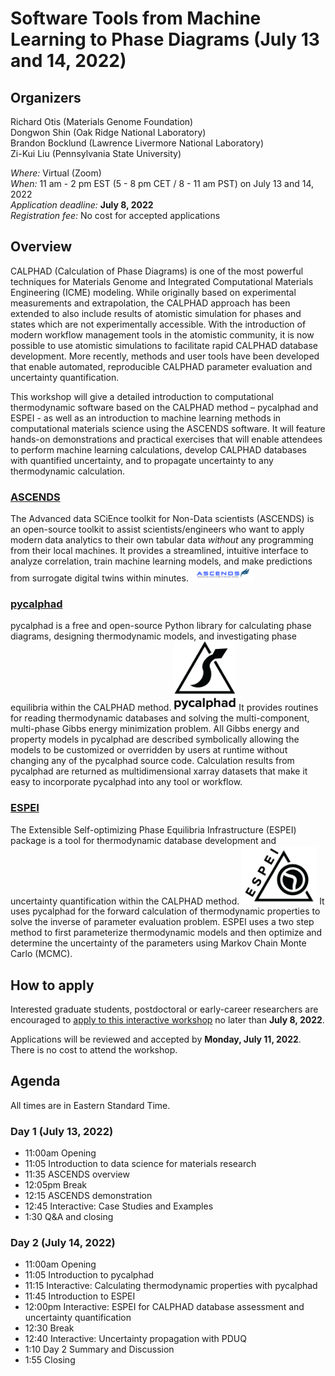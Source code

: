 # Software Tools from Machine Learning to Phase Diagrams (July 13 and 14, 2022)

## Organizers

Richard Otis (Materials Genome Foundation)<br>
Dongwon Shin (Oak Ridge National Laboratory)<br>
Brandon Bocklund (Lawrence Livermore National Laboratory)<br>
Zi-Kui Liu (Pennsylvania State University)<br>

*Where:* Virtual (Zoom)<br>
*When:* 11 am - 2 pm EST (5 - 8 pm CET / 8 - 11 am PST) on July 13 and 14, 2022<br>
*Application deadline:* **July 8, 2022**<br>
*Registration fee:* No cost for accepted applications

## Overview
CALPHAD (Calculation of Phase Diagrams) is one of the most powerful techniques for Materials Genome and Integrated Computational Materials Engineering (ICME) modeling. While originally based on experimental measurements and extrapolation, the CALPHAD approach has been extended to also include results of atomistic simulation for phases and states which are not experimentally accessible. With the introduction of modern workflow management tools in the atomistic community, it is now possible to use atomistic simulations to facilitate rapid CALPHAD database development. More recently, methods and user tools have been developed that enable automated, reproducible CALPHAD parameter evaluation and uncertainty quantification.

This workshop will give a detailed introduction to computational thermodynamic software based on the CALPHAD method  – pycalphad and ESPEI - as well as an introduction to machine learning methods in computational materials science using the ASCENDS software. It will feature hands-on demonstrations and practical exercises that will enable attendees to perform machine learning calculations, develop CALPHAD databases with quantified uncertainty, and to propagate uncertainty to any thermodynamic calculation.
 
### [ASCENDS](https://github.com/ornlpmcp/ASCENDS)

The Advanced data SCiEnce toolkit for Non-Data scientists (ASCENDS) is an open-source toolkit to assist scientists/engineers who want to apply modern data analytics to their own tabular data _without_ any programming from their local machines. It provides a streamlined, intuitive interface to analyze correlation, train machine learning models, and make predictions from surrogate digital twins within minutes.
[<img class="logo_image" width="100px" src="assets/ascends-logo.png" alt="pyiron logo">](https://github.com/ornlpmcp/ASCENDS)
 
### [pycalphad](https://pycalphad.org)
pycalphad is a free and open-source Python library for calculating phase diagrams, designing thermodynamic models, and investigating phase equilibria within the CALPHAD method.
[<img class="logo_image" width="100px" src="assets/pycalphad-logo-withtext.png" alt="pycalphad logo">](https://pycalphad.org)
It provides routines for reading thermodynamic databases and solving the multi-component, multi-phase Gibbs energy minimization problem.
All Gibbs energy and property models in pycalphad are described symbolically allowing the models to be customized or overridden by users at runtime without changing any of the pycalphad source code. Calculation results from pycalphad are returned as multidimensional xarray datasets that make it easy to incorporate pycalphad into any tool or workflow.
 
### [ESPEI](https://espei.org)
The Extensible Self-optimizing Phase Equilibria Infrastructure (ESPEI) package is a tool for thermodynamic database development and uncertainty quantification within the CALPHAD method.
[<img class="logo_image" width="120px" src="assets/ESPEI-logo-withtext-200px.png" alt="ESPEI logo">](https://espei.org)
It uses pycalphad for the forward calculation of thermodynamic properties to solve the inverse of parameter evaluation problem. ESPEI uses a two step method to first parameterize thermodynamic models and then optimize and determine the uncertainty of the parameters using Markov Chain Monte Carlo (MCMC).

## How to apply
Interested graduate students, postdoctoral or early-career researchers are encouraged to [apply to this interactive workshop](register.md) no later than **July 8, 2022**.

Applications will be reviewed and accepted by **Monday, July 11, 2022**. There is no cost to attend the workshop.

## Agenda
All times are in Eastern Standard Time.
### Day 1 (July 13, 2022)
- 11:00am Opening
- 11:05 Introduction to data science for materials research
- 11:35 ASCENDS overview
- 12:05pm Break
- 12:15 ASCENDS demonstration
- 12:45 Interactive: Case Studies and Examples
- 1:30 Q&A and closing
 
### Day 2 (July 14, 2022)
- 11:00am Opening
- 11:05 Introduction to pycalphad
- 11:15 Interactive: Calculating thermodynamic properties with pycalphad
- 11:45 Introduction to ESPEI
- 12:00pm Interactive: ESPEI for CALPHAD database assessment and uncertainty quantification
- 12:30 Break
- 12:40 Interactive: Uncertainty propagation with PDUQ
- 1:10 Day 2 Summary and Discussion
- 1:55 Closing
